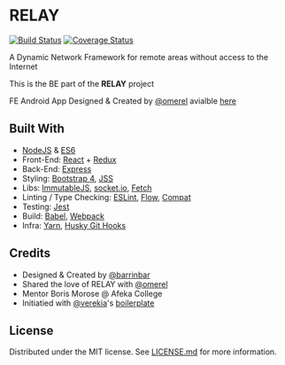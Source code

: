 # RELAY

[![Build Status](https://img.shields.io/travis/barrinbar/learnode.svg?style=flat-square)](https://travis-ci.org/barrinbar/RELAY)
[![Coverage Status](https://img.shields.io/coveralls/barrinbar/learnode.svg?style=flat-square)](https://coveralls.io/github/barrinbar/RELAY?branch=master)

A Dynamic Network Framework for remote areas without access to the Internet

This is the BE part of the **RELAY** project

FE Android App Designed & Created by [@omerel](https://twitter.com/omerel) avialble [here](https://github.com/omerel/RELAY)

## Built With

* [NodeJS](https://nodejs.org/) & [ES6](http://es6-features.org/)
* Front-End: [React](https://facebook.github.io/react/) + [Redux](http://redux.js.org)
* Back-End: [Express](https://expressjs.com)
* Styling: [Bootstrap 4](https://v4-alpha.getbootstrap.com), [JSS](http://cssinjs.org/)
* Libs: [ImmutableJS](https://facebook.github.io/immutable-js/), [socket.io](https://github.com/socketio/socket.io), [Fetch](https://developer.mozilla.org/en-US/docs/Web/API/Fetch_API/Using_Fetch)
* Linting / Type Checking: [ESLint](http://eslint.org/), [Flow](https://flowtype.org/), [Compat](https://github.com/amilajack/eslint-plugin-compat)
* Testing: [Jest](https://facebook.github.io/jest/)
* Build: [Babel](https://babeljs.io/), [Webpack](https://webpack.js.org/)
* Infra: [Yarn](https://yarnpkg.com/), [Husky Git Hooks](https://github.com/typicode/husky)

## Credits

* Designed & Created by [@barrinbar](https://twitter.com/barrinbar)
* Shared the love of RELAY with [@omerel](https://twitter.com/omerel)
* Mentor Boris Morose @ Afeka College
* Initiatied with [@verekia](https://github.com/verekia/)'s [boilerplate](https://github.com/verekia/js-stack-from-scratch/releases)

## License

Distributed under the MIT license. See [LICENSE.md](LICENSE.md) for more information.